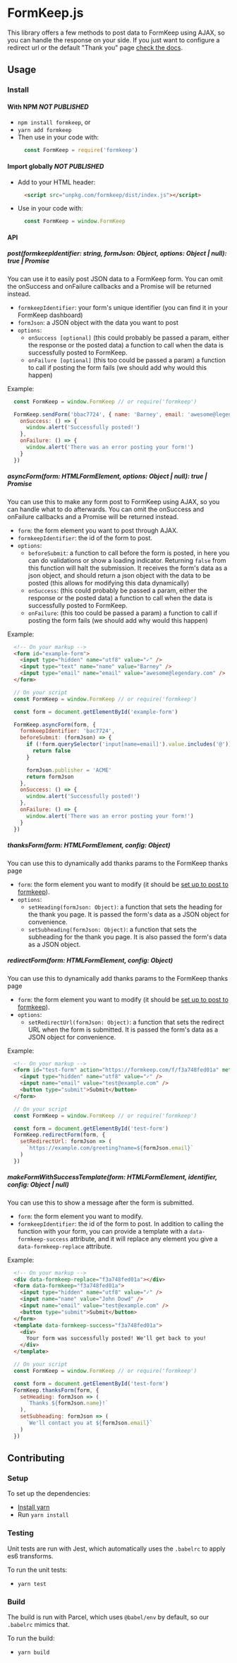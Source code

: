 # FormKeep.js

This library offers a few methods to post data to FormKeep using AJAX, so you can handle the response on your side. If you just want to configure a redirect url or the default "Thank you" page [check the docs](link/to/docs/page/on/params).

## Usage

### Install

#### With NPM *NOT PUBLISHED*
- `npm install formkeep`, or
- `yarn add formkeep`
- Then use in your code with:
  ```javascript
    const FormKeep = require('formkeep')
  ```

#### Import globally *NOT PUBLISHED*
- Add to your HTML header:
  ```html
    <script src="unpkg.com/formkeep/dist/index.js"></script>
  ```
- Use in your code with:
  ```javascript
    const FormKeep = window.FormKeep
  ```

#### API

##### post(formkeepIdentifier: string, formJson: Object, options: Object | null): true | Promise
You can use it to easily post JSON data to a FormKeep form. You can omit the onSuccess and onFailure callbacks and a Promise will be returned instead.
- `formkeepIdentifier`: your form's unique identifier (you can find it in your FormKeep dashboard)
- `formJson`: a JSON object with the data you want to post
- `options`:
  - `onSuccess [optional]` (this could probably be passed a param, either the response or the posted data) a function to call when the data is successfully posted to FormKeep.
  - `onFailure [optional]` (this too could be passed a param) a function to call if posting the form fails (we should add why would this happen)

Example:
```javascript
  const FormKeep = window.FormKeep // or require('formkeep')

  FormKeep.sendForm('bbac7724', { name: 'Barney', email: 'awesome@legendary.com' }, {
    onSuccess: () => {
      window.alert('Successfully posted!')
    },
    onFailure: () => {
      window.alert('There was an error posting your form!')
    }
  })
```

##### asyncForm(form: HTMLFormElement, options: Object | null): true | Promise
You can use this to make any form post to FormKeep using AJAX, so you can handle what to do afterwards. You can omit the onSuccess and onFailure callbacks and a Promise will be returned instead.
- `form`: the form element you want to post through AJAX.
- `formkeepIdentifier`: the id of the form to post.
- `options`:
  - `beforeSubmit`: a function to call before the form is posted, in here you can do validations or show a loading indicator. Returning `false` from this function will halt the submission. It receives the form's data as a json object, and should return a json object with the data to be posted (this allows for modifying this data dynamically)
  - `onSuccess`: (this could probably be passed a param, either the response or the posted data) a function to call when the data is successfully posted to FormKeep.
  - `onFailure`: (this too could be passed a param) a function to call if posting the form fails (we should add why would this happen)

Example:
```html
  <!-- On your markup -->
  <form id="example-form">
    <input type="hidden" name="utf8" value="✓" />
    <input type="text" name="name" value="Barney" />
    <input type="email" name="email" value="awesome@legendary.com" />
  </form>
```

```javascript
  // On your script
  const FormKeep = window.FormKeep // or require('formkeep')

  const form = document.getElementById('example-form')

  FormKeep.asyncForm(form, {
    formkeepIdentifier: 'bac7724',
    beforeSubmit: (formJson) => {
      if (!form.querySelector('input[name=email]').value.includes('@')) {
        return false
      }

      formJson.publisher = 'ACME'
      return formJson
    },
    onSuccess: () => {
      window.alert('Successfully posted!')
    },
    onFailure: () => {
      window.alert('There was an error posting your form!')
    }
  })
```

##### thanksForm(form: HTMLFormElement, config: Object)
You can use this to dynamically add thanks params to the FormKeep thanks page
- `form`: the form element you want to modify (it should be [set up to post to formkeep](linktodocs)).
- `options`:
  - `setHeading(formJson: Object)`: a function that sets the heading for the thank you page. It is passed the form's data as a JSON object for convenience.
  - `setSubheading(formJson: Object)`: a function that sets the subheading for the thank you page. It is also passed the form's data as a JSON object.

##### redirectForm(form: HTMLFormElement, config: Object)
You can use this to dynamically add thanks params to the FormKeep thanks page
- `form`: the form element you want to modify (it should be [set up to post to formkeep](linktodocs)).
- `options`:
  - `setRedirectUrl(formJson: Object)`: a function that sets the redirect URL when the form is submitted. It is passed the form's data as a JSON object for convenience.

Example:

```html
  <!-- On your markup -->
  <form id="test-form" action="https://formkeep.com/f/f3a748fed01a" method="POST">
    <input type="hidden" name="utf8" value="✓" />
    <input name="email" value="test@example.com" />
    <button type="submit">Submit</button>
  </form>
```

```javascript
  // On your script
  const FormKeep = window.FormKeep // or require('formkeep')

  const form = document.getElementById('test-form')
  FormKeep.redirectForm(form, {
    setRedirectUrl: formJson => (
      `https://example.com/greeting?name=${formJson.email}`
    )
  })
```

##### makeFormWithSuccessTemplate(form: HTMLFormElement, identifier, config: Object | null)
You can use this to show a message after the form is submitted.
- `form`: the form element you want to modify.
- `formkeepIdentifier`: the id of the form to post.
In addition to calling the function with your form, you can provide a template with a `data-formkeep-success` attribute, and it will replace any element you give a `data-formkeep-replace` attribute.

Example:

```html
  <!-- On your markup -->
  <div data-formkeep-replace="f3a748fed01a"></div>
  <form data-formkeep="f3a748fed01a">
    <input type="hidden" name="utf8" value="✓" />
    <input name="name" value="John Dowd" />
    <input name="email" value="test@example.com" />
    <button type="submit">Submit</button>
  </form>
  <template data-formkeep-success="f3a748fed01a">
    <div>
      Your form was successfully posted! We'll get back to you!
    </div>
  </template>
```

```javascript
  // On your script
  const FormKeep = window.FormKeep // or require('formkeep')

  const form = document.getElementById('test-form')
  FormKeep.thanksForm(form, {
    setHeading: formJson => (
      `Thanks ${formJson.name}!`
    ),
    setSubheading: formJson => (
      `We'll contact you at ${formJson.email}`
    )
  })
```

## Contributing

### Setup
To set up the dependencies:
  - [Install yarn](https://yarnpkg.com/lang/en/docs/install/#mac-stable)
  - Run `yarn install`

### Testing
Unit tests are run with Jest, which automatically uses the `.babelrc` to apply es6 transforms.

To run the unit tests:
  - `yarn test`

### Build
The build is run with Parcel, which uses `@babel/env` by default, so our `.babelrc` mimics that.

To run the build:
  - `yarn build`

